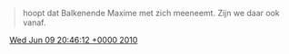 > hoopt dat Balkenende Maxime met zich meeneemt\. Zijn we daar ook vanaf\.

<img src="../../media/tweet.ico" width="12" /> [Wed Jun 09 20:46:12 +0000 2010](https://twitter.com/DromerDenker/status/15801275419)